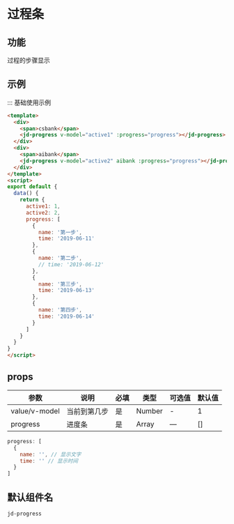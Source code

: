 # 过程条

## 功能

过程的步骤显示

## 示例

::: 基础使用示例

```html
<template>
  <div>
    <span>csbank</span>
    <jd-progress v-model="active1" :progress="progress"></jd-progress>
  </div>
  <div>
    <span>aibank</span>
    <jd-progress v-model="active2" aibank :progress="progress"></jd-progress>
  </div>
</template>
<script>
export default {
  data() {
    return {
      active1: 1,
      active2: 2,
      progress: [
        {
          name: '第一步',
          time: '2019-06-11'
        },
        {
          name: '第二步',
          // time: '2019-06-12'
        },
        {
          name: '第三步',
          time: '2019-06-13'
        },
        {
          name: '第四步',
          time: '2019-06-14'
        }
      ]
    }
  }
}
</script>
```

## props

| 参数 | 说明 | 必填 | 类型 | 可选值 | 默认值 |
| --- | --- | --- | --- | --- | --- |
| value/v-model | 当前到第几步 | 是 | Number | - | 1 |
| progress | 进度条 | 是 | Array | — | [] |

```js
progress: [
  {
    name: '', // 显示文字
    time: '' // 显示时间
  }
]
```

## 默认组件名

`jd-progress`
